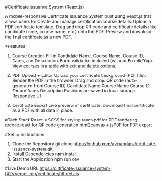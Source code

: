 #Certificate Issuance System (React.js)

A mobile-responsive Certificate Issuance System built using React.js that allows users to:
Create and manage certification course details.
Upload a PDF certificate template.
Drag and drop QR code and certificate details (like candidate name, course name, etc.) onto the PDF.
Preview and download the final certificate as a new PDF.

*Features

1. Course Creation
  Fill in Candidate Name, Course Name, Course ID, Dates, and Description.
  Form validation included (without Formik/Yup).
  View courses in a table with edit and delete options.

2. PDF Upload + Editor
  Upload your certificate background (PDF file).
  Render the PDF in the browser.
  Drag and drop:
  QR code (auto-generated from Course ID)
  Candidate Name
  Course Name
  Course ID
  Tenure Dates
  Description
  Positions are saved to local storage.
  Responsive UI

3. Certificate Export
  Live preview of certificate.
  Download final certificate as a PDF with all data in place.

#Tech Stack
  React.js 
  SCSS for styling
  react-pdf for PDF rendering
  qrcode.react for QR code generation
  html2canvas + jsPDF for PDF export

#Setup Instructions
1. Clone the Repository
   git clone https://github.com/avinandans/cirtificate-issuance-system.git
2. Install Dependencies
   npm install
3. Start the Application
  npm run dev

#Live Demo URL
https://cirtificate-issuance-system-f42s.vercel.app/certificate/fill-details

